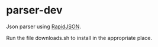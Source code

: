 # parser-dev
Json parser using [RapidJSON](http://rapidjson.org/index.html).

Run the file downloads.sh to install in the appropriate place.


